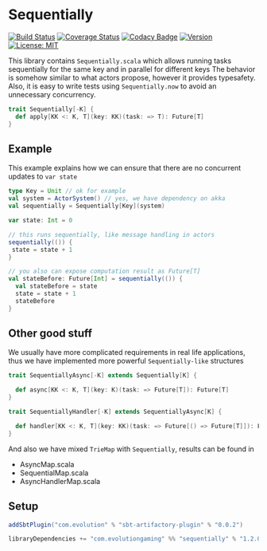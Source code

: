 # Sequentially
[![Build Status](https://github.com/evolution-gaming/sequentially/workflows/CI/badge.svg)](https://github.com/evolution-gaming/sequentially/actions?query=workflow%3ACI)
[![Coverage Status](https://coveralls.io/repos/evolution-gaming/sequentially/badge.svg)](https://coveralls.io/r/evolution-gaming/sequentially)
[![Codacy Badge](https://app.codacy.com/project/badge/Grade/ad6385e8c3a34c5ab99009062a13d37c)](https://app.codacy.com/gh/evolution-gaming/sequentially/dashboard?utm_source=gh&utm_medium=referral&utm_content=&utm_campaign=Badge_grade)
[![Version](https://img.shields.io/badge/version-click-blue)](https://evolution.jfrog.io/artifactory/api/search/latestVersion?g=com.evolutiongaming&a=sequentially_2.13&repos=public)
[![License: MIT](https://img.shields.io/badge/License-MIT-yellowgreen.svg)](https://opensource.org/licenses/MIT)

This library contains `Sequentially.scala` which allows running tasks sequentially for the same key and in parallel for different keys
The behavior is somehow similar to what actors propose, however it provides typesafety.
Also, it is easy to write tests using `Sequentially.now` to avoid an unnecessary concurrency.   

```scala
trait Sequentially[-K] {
  def apply[KK <: K, T](key: KK)(task: => T): Future[T]
}
```

## Example

This example explains how we can ensure that there are no concurrent updates to `var state`

```scala
type Key = Unit // ok for example
val system = ActorSystem() // yes, we have dependency on akka
val sequentially = Sequentially[Key](system)

var state: Int = 0

// this runs sequentially, like message handling in actors 
sequentially(()) {
 state = state + 1
}

// you also can expose computation result as Future[T]
val stateBefore: Future[Int] = sequentially(()) {
  val stateBefore = state
  state = state + 1
  stateBefore
} 
```

## Other good stuff

We usually have more complicated requirements in real life applications, 
thus we have implemented  more powerful `Sequentially-like` structures

```scala
trait SequentiallyAsync[-K] extends Sequentially[K] {

  def async[KK <: K, T](key: K)(task: => Future[T]): Future[T]
}
```

```scala
trait SequentiallyHandler[-K] extends SequentiallyAsync[K] {

  def handler[KK <: K, T](key: KK)(task: => Future[() => Future[T]]): Future[T]
}
```

And also we have mixed `TrieMap` with `Sequentially`, results can be found in

* AsyncMap.scala
* SequentialMap.scala
* AsyncHandlerMap.scala      

  
## Setup

```scala
addSbtPlugin("com.evolution" % "sbt-artifactory-plugin" % "0.0.2")

libraryDependencies += "com.evolutiongaming" %% "sequentially" % "1.2.0"
```
